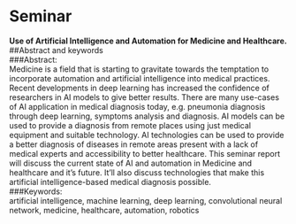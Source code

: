 # Seminar
**Use of Artificial Intelligence and Automation for Medicine and Healthcare.**<br />
##Abstract and keywords<br />
###Abstract:<br />
Medicine is a field that is starting to gravitate towards the temptation to incorporate
automation and artificial intelligence into medical practices. Recent developments in deep
learning has increased the confidence of researchers in AI models to give better results. There are
many use-cases of AI application in medical diagnosis today, e.g. pneumonia diagnosis through
deep learning, symptoms analysis and diagnosis. AI models can be used to provide a diagnosis
from remote places using just medical equipment and suitable technology.
AI technologies can be used to provide a better diagnosis of diseases in remote areas
present with a lack of medical experts and accessibility to better healthcare. This seminar report
will discuss the current state of AI and automation in Medicine and healthcare and it’s future.
It’ll also discuss technologies that make this artificial intelligence-based medical diagnosis
possible.<br />
###Keywords:<br />
artificial intelligence, machine learning, deep learning, convolutional neural network,
medicine, healthcare, automation, robotics<br />
